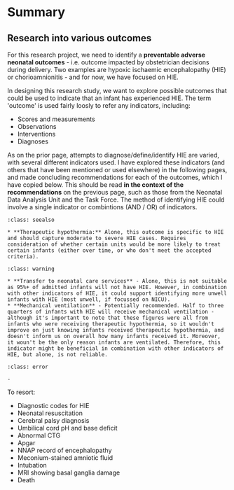 # Summary

## Research into various outcomes

For this research project, we need to identify a **preventable adverse neonatal outcomes** - i.e. outcome impacted by obstetrician decisions during delivery. Two examples are hypoxic ischaemic encephalopathy (HIE) or chorioamnionitis - and for now, we have focused on HIE.

In designing this research study, we want to explore possible outcomes that could be used to indicate that an infant has experienced HIE. The term 'outcome' is used fairly loosly to refer any indicators, including:
* Scores and measurements
* Observations
* Interventions
* Diagnoses

As on the prior page, attempts to diagnose/define/identify HIE are varied, with several different indicators used. I have explored these indicators (and others that have been mentioned or used elsewhere) in the following pages, and made concluding recommendations for each of the outcomes, which I have copied below. This should be read **in the context of the recommendations** on the previous page, such as those from the Neonatal Data Analysis Unit and the Task Force. The method of identifying HIE could involve a single indicator or combintions (AND / OR) of indicators.

`````{admonition} Recommended
:class: seealso

* **Therapeutic hypothermia:** Alone, this outcome is specific to HIE and should capture moderate to severe HIE cases. Requires consideration of whether certain units would be more likely to treat certain infants (either over time, or who don't meet the accepted criteria).
`````

`````{admonition} Potentially recommended
:class: warning

* **Transfer to neonatal care services** - Alone, this is not suitable as 95%+ of admitted infants will not have HIE. However, in combination with other indicators of HIE, it could support identifying more unwell infants with HIE (most unwell, if focussed on NICU).
* **Mechanical ventilation** - Potentially recommended. Half to three quarters of infants with HIE will receive mechanical ventilation - although it's important to note that these figures were all from infants who were receiving therapeutic hypothermia, so it wouldn't improve on just knowing infants received therapeutic hypothermia, and doesn't inform us on overall how many infants received it. Moreover, it woun't be the only reason infants are ventilated. Therefore, this indicator might be beneficial in combination with other indicators of HIE, but alone, is not reliable.
`````

`````{admonition} Not recommended
:class: error

-
`````

To resort:
* Diagnostic codes for HIE
* Neonatal resuscitation
* Cerebral palsy diagnosis
* Umbilical cord pH and base deficit
* Abnormal CTG
* Apgar
* NNAP record of encephalopathy
* Meconium-stained amniotic fluid
* Intubation
* MRI showing basal ganglia damage
* Death